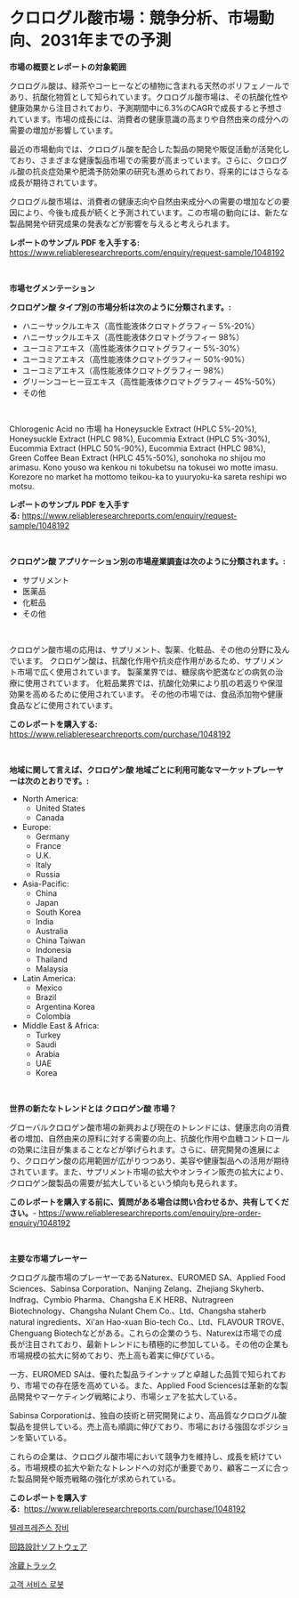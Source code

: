 <p><h1>クロログル酸市場：競争分析、市場動向、2031年までの予測</h1></p><p><strong>市場の概要とレポートの対象範囲</strong></p>
<p><p>クロログル酸は、緑茶やコーヒーなどの植物に含まれる天然のポリフェノールであり、抗酸化物質として知られています。クロログル酸市場は、その抗酸化性や健康効果から注目されており、予測期間中に6.3%のCAGRで成長すると予想されています。市場の成長には、消費者の健康意識の高まりや自然由来の成分への需要の増加が影響しています。</p><p>最近の市場動向では、クロログル酸を配合した製品の開発や販促活動が活発化しており、さまざまな健康製品市場での需要が高まっています。さらに、クロログル酸の抗炎症効果や肥満予防効果の研究も進められており、将来的にはさらなる成長が期待されています。</p><p>クロログル酸市場は、消費者の健康志向や自然由来成分への需要の増加などの要因により、今後も成長が続くと予測されています。この市場の動向には、新たな製品開発や研究成果の発表などが影響を与えると考えられます。</p></p>
<p><strong>レポートのサンプル PDF を入手する:</strong> <a href="https://www.reliableresearchreports.com/enquiry/request-sample/1048192">https://www.reliableresearchreports.com/enquiry/request-sample/1048192</a></p>
<p>&nbsp;</p>
<p><strong>市場セグメンテーション</strong></p>
<p><strong>クロロゲン酸 タイプ別の市場分析は次のように分類されます。:</strong></p>
<p><ul><li>ハニーサックルエキス（高性能液体クロマトグラフィー 5%-20%）</li><li>ハニーサックルエキス（高性能液体クロマトグラフィー 98%）</li><li>ユーコミアエキス（高性能液体クロマトグラフィー 5%-30%）</li><li>ユーコミアエキス（高性能液体クロマトグラフィー 50%-90%）</li><li>ユーコミアエキス（高性能液体クロマトグラフィー 98%）</li><li>グリーンコーヒー豆エキス（高性能液体クロマトグラフィー 45%-50%）</li><li>その他</li></ul></p>
<p>&nbsp;</p>
<p><p>Chlorogenic Acid no 市場 ha Honeysuckle Extract (HPLC 5%-20%), Honeysuckle Extract (HPLC 98%), Eucommia Extract (HPLC 5%-30%), Eucommia Extract (HPLC 50%-90%), Eucommia Extract (HPLC 98%), Green Coffee Bean Extract (HPLC 45%-50%), sonohoka no shijou mo arimasu. Kono youso wa kenkou ni tokubetsu na tokusei wo motte imasu. Korezore no market ha mottomo teikou-ka to yuuryoku-ka sareta reshipi wo motsu.</p></p>
<p><strong>レポートのサンプル PDF を入手する:</strong>&nbsp;<a href="https://www.reliableresearchreports.com/enquiry/request-sample/1048192">https://www.reliableresearchreports.com/enquiry/request-sample/1048192</a></p>
<p>&nbsp;</p>
<p><strong> クロロゲン酸 アプリケーション別の市場産業調査は次のように分類されます。:</strong></p>
<p><ul><li>サプリメント</li><li>医薬品</li><li>化粧品</li><li>その他</li></ul></p>
<p>&nbsp;</p>
<p><p>クロロゲン酸市場の応用は、サプリメント、製薬、化粧品、その他の分野に及んでいます。 クロロゲン酸は、抗酸化作用や抗炎症作用があるため、サプリメント市場で広く使用されています。 製薬業界では、糖尿病や肥満などの病気の治療に使用されています。 化粧品業界では、抗酸化効果により肌の若返りや保湿効果を高めるために使用されています。 その他の市場では、食品添加物や健康食品などに使用されています。</p></p>
<p><strong>このレポートを購入する:</strong>&nbsp; <a href="https://www.reliableresearchreports.com/purchase/1048192">https://www.reliableresearchreports.com/purchase/1048192</a></p>
<p>&nbsp;</p>
<p><strong>地域に関して言えば、クロロゲン酸 地域ごとに利用可能なマーケットプレーヤーは次のとおりです。:</strong></p>
<p><ul>
    <li>
        North America:
        <ul>
            <li>United States</li>
            <li>Canada</li>
        </ul>
    </li>
    <li>
        Europe:
        <ul>
            <li>Germany</li>
            <li>France</li>
            <li>U.K.</li>
            <li>Italy</li>
            <li>Russia</li>
        </ul>
    </li>
    <li>
        Asia-Pacific:
        <ul>
            <li>China</li>
            <li>Japan</li>
            <li>South Korea</li>
            <li>India</li>
            <li>Australia</li>
            <li>China Taiwan</li>
            <li>Indonesia</li>
            <li>Thailand</li>
            <li>Malaysia</li>
        </ul>
    </li>
    <li>
        Latin America:
        <ul>
            <li>Mexico</li>
            <li>Brazil</li>
            <li>Argentina Korea</li>
            <li>Colombia</li>
        </ul>
    </li>
    <li>
        Middle East & Africa:
        <ul>
            <li>Turkey</li>
            <li>Saudi</li>
            <li>Arabia</li>
            <li>UAE</li>
            <li>Korea</li>
        </ul>
    </li>
    </ul></p>
<p>&nbsp;</p>
<p><strong>世界の新たなトレンドとは クロロゲン酸 市場？</strong></p>
<p><p>グローバルクロロゲン酸市場の新興および現在のトレンドには、健康志向の消費者の増加、自然由来の原料に対する需要の向上、抗酸化作用や血糖コントロールの効果に注目が集まることなどが挙げられます。さらに、研究開発の進展により、クロロゲン酸の応用範囲が広がりつつあり、美容や健康製品への活用が期待されています。また、サプリメント市場の拡大やオンライン販売の拡大により、クロロゲン酸製品の需要が拡大しているという傾向も見られます。</p></p>
<p><strong>このレポートを購入する前に、質問がある場合は問い合わせるか、共有してください。</strong>- <a href="https://www.reliableresearchreports.com/enquiry/pre-order-enquiry/1048192">https://www.reliableresearchreports.com/enquiry/pre-order-enquiry/1048192</a></p>
<p>&nbsp;</p>
<p><strong>主要な市場プレーヤー</strong></p>
<p><p>クロログル酸市場のプレーヤーであるNaturex、EUROMED SA、Applied Food Sciences、Sabinsa Corporation、Nanjing Zelang、Zhejiang Skyherb、Indfrag、Cymbio Pharma、Changsha E.K HERB、Nutragreen Biotechnology、Changsha Nulant Chem Co.、Ltd、Changsha staherb natural ingredients、Xi'an Hao-xuan Bio-tech Co.、Ltd、FLAVOUR TROVE、Chenguang Biotechなどがある。これらの企業のうち、Naturexは市場での成長が注目されており、最新トレンドにも積極的に参加している。その他の企業も市場規模の拡大に努めており、売上高も着実に伸びている。</p><p>一方、EUROMED SAは、優れた製品ラインナップと卓越した品質で知られており、市場での存在感を高めている。また、Applied Food Sciencesは革新的な製品開発やマーケティング戦略により、市場シェアを拡大している。</p><p>Sabinsa Corporationは、独自の技術と研究開発により、高品質なクロログル酸製品を提供している。売上高も順調に伸びており、市場における強固なポジションを築いている。</p><p>これらの企業は、クロログル酸市場において競争力を維持し、成長を続けている。市場規模の拡大や新たなトレンドへの対応が重要であり、顧客ニーズに合った製品開発や販売戦略の強化が求められている。</p></p>
<p><strong>このレポートを購入する:</strong>&nbsp;&nbsp;<a href="https://www.reliableresearchreports.com/purchase/1048192">https://www.reliableresearchreports.com/purchase/1048192</a></p>
<p><p><a href="https://medium.com/@el_crea/%ED%85%94%EB%A0%88%ED%94%84%EB%A0%88%EC%A6%8C%EC%8A%A4-%EC%9E%A5%EB%B9%84-%EC%8B%9C%EC%9E%A5-%ED%86%B5%EC%B0%B0-%EC%8B%9C%EC%9E%A5-%EB%8F%99%ED%96%A5-%EC%84%B1%EC%9E%A5-2024%EB%85%84%EB%B6%80%ED%84%B0-2031%EB%85%84%EA%B9%8C%EC%A7%80-%EC%98%88%EC%B8%A1%EB%90%9C-%EA%B2%83-04a66a8aaf3b">텔레프레즌스 장비</a></p><p><a href="https://medium.com/@darniecejuarezlvzuvvkzbus/%E5%9B%9E%E8%B7%AF%E8%A8%AD%E8%A8%88%E3%82%BD%E3%83%95%E3%83%88%E3%82%A6%E3%82%A7%E3%82%A2%E5%B8%82%E5%A0%B4%E3%81%AE%E8%A6%8F%E6%A8%A1%E3%81%A8%E5%B8%82%E5%A0%B4%E5%8B%95%E5%90%91-%E5%AE%8C%E5%85%A8%E3%81%AA%E6%A5%AD%E7%95%8C%E6%A6%82%E8%A6%81-2024%E5%B9%B4%E3%81%8B%E3%82%892031%E5%B9%B4-2e77e11eb158">回路設計ソフトウェア</a></p><p><a href="https://medium.com/@darniecejuarezlvzuvvkzbus/2024%E5%B9%B4%E3%81%8B%E3%82%892031%E5%B9%B4%E3%81%BE%E3%81%A7%E3%81%AE%E6%9C%9F%E9%96%93%E3%81%AE%E5%86%B7%E8%94%B5%E3%83%88%E3%83%A9%E3%83%83%E3%82%AF%E5%B8%82%E5%A0%B4%E5%88%86%E6%9E%90%E3%81%A8%E3%82%B5%E3%82%A4%E3%82%BA%E4%BA%88%E6%B8%AC-988292141877">冷蔵トラック</a></p><p><a href="https://medium.com/@el_crea/%EA%B3%A0%EA%B0%9D-%EC%84%9C%EB%B9%84%EC%8A%A4-%EB%A1%9C%EB%B4%87-%EC%8B%9C%EC%9E%A5-%EC%A2%85%EB%A5%98-%EC%9D%91%EC%9A%A9-%EB%B0%8F-%EC%A7%80%EB%A6%AC%EC%A0%81-%EC%9C%84%EC%B9%98%EC%97%90-%EB%8C%80%ED%95%9C-%EC%A2%85%ED%95%A9-%ED%8F%89%EA%B0%80-3510c8b18ceb">고객 서비스 로봇</a></p></p>